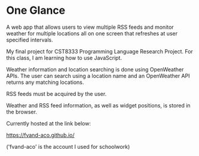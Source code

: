 # One Glance

A web app that allows users to view multiple RSS feeds and monitor weather for multiple locations all on one screen that refreshes at user specified intervals.

My final project for CST8333 Programming Language Research Project. For this class, I am learning how to use JavaScript.

Weather information and location searching is done using OpenWeather APIs. The user can search using a location name and an OpenWeather API returns any matching locations.

RSS feeds must be acquired by the user. 

Weather and RSS feed information, as well as widget positions, is stored in the browser.

Currently hosted at the link below:

https://fvand-aco.github.io/

('fvand-aco' is the account I used for schoolwork)
